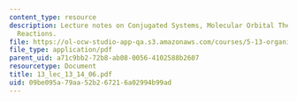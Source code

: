 ```yaml
---
content_type: resource
description: Lecture notes on Conjugated Systems, Molecular Orbital Theory, and Electrocyclic
  Reactions.
file: https://ol-ocw-studio-app-qa.s3.amazonaws.com/courses/5-13-organic-chemistry-ii-fall-2006/09be095a79aa52b267216a02994b99ad_13_lec_13_14_06.pdf
file_type: application/pdf
parent_uid: a71c9bb2-72b8-ab08-0056-4102588b2607
resourcetype: Document
title: 13_lec_13_14_06.pdf
uid: 09be095a-79aa-52b2-6721-6a02994b99ad
---
```

